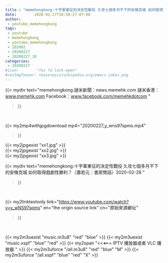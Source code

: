 ```yaml
---
title : "memehongkong:十字軍東征的決定性戰役 久攻七個多月不下的安條克城 如何取得戲劇性勝利？〈蕭若元：書房閒話〉2020-02-28 "
date:        2020-02-27T18:50:27-07:00
author:
 - youtube_memehongkong
tags:
 - youtube
 - memehongkong
 - youtube_memehongkong
 - 202002
 - 20200227
 - 20200227_18
categories:
 - 20200227
#icon:        "fas fa-lock-open"
#resImgTeaser: teaserpics/wikipedia.org/emacs-jokes.png
---
```


{{< mydiv text="memehongkong:謎米新聞：news.memehk.com 謎米香港： www.memehk.com Facebook：www.facebook.com/memehkdotcom "
>}}
<br>


{{< my2mp4withjpgdownload mp4="20200227_y_wns97spms.mp4"
>}}

{{< my2jpgexist "xx1.jpg" >}}<br>
{{< my2jpgexist "xx2.jpg" >}}<br>
{{< my2jpgexist "xx3.jpg" >}}<br>



{{< mydiv text="memehongkong:十字軍東征的決定性戰役 久攻七個多月不下的安條克城 如何取得戲劇性勝利？〈蕭若元：書房閒話〉2020-02-28 "
>}}
<br>

{{< my2linktextonly link="https://www.youtube.com/watch?v=y_wNS97spms"
en="the origin source link" cn="原始來源網址"
>}}


<br>

{{< my2m3uexist "music.m3u8" "red"  "blue" >}} {{< my2m3uexist "music.xspf" "blue" "red"  >}} {{< my2span "<<<=== IPTV 播放器或者 VLC 播放器 " >}} {{< my2m3uforce "/all.m3u8" "red"  "blue" "M" >}} {{< my2m3uforce "/all.xspf" "blue" "red"  "X" >}} 
